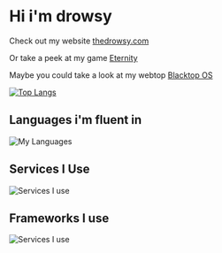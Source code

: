 # Hi i'm drowsy
Check out my website [thedrowsy.com](https://thedrowsy.com)

Or take a peek at my game [Eternity](https://github.com/bcat1023/Eternity)

Maybe you could take a look at my webtop [Blacktop OS](https://github.com/bcat1023/blacktop-os)

[![Top Langs](https://github-readme-stats.vercel.app/api/top-langs/?username=anuraghazra&theme=dark)](https://github.com/anuraghazra/github-readme-stats)

## Languages i'm fluent in
![My Languages](https://skillicons.dev/icons?i=js,html,css,c,cpp,dotnet,nodejs,py)
## Services I Use
![Services I use](https://skillicons.dev/icons?i=netlify,git,cloudflare)
## Frameworks I use
![Services I use](https://skillicons.dev/icons?i=express)
